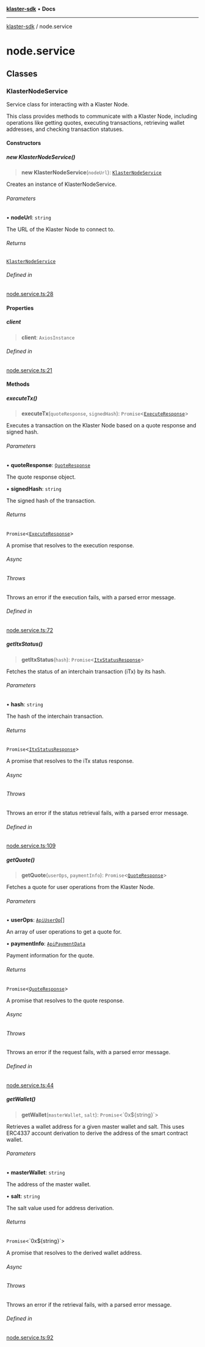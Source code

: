 [**klaster-sdk**](README.md) • **Docs**

***

[klaster-sdk](README.md) / node.service

# node.service

## Classes

### KlasterNodeService

Service class for interacting with a Klaster Node.

This class provides methods to communicate with a Klaster Node, including
operations like getting quotes, executing transactions, retrieving wallet
addresses, and checking transaction statuses.

#### Constructors

##### new KlasterNodeService()

> **new KlasterNodeService**(`nodeUrl`): [`KlasterNodeService`](node.md#klasternodeservice)

Creates an instance of KlasterNodeService.

###### Parameters

• **nodeUrl**: `string`

The URL of the Klaster Node to connect to.

###### Returns

[`KlasterNodeService`](node.md#klasternodeservice)

###### Defined in

[node.service.ts:28](https://github.com/0xPolycode/klaster-sdk/blob/5406a8bdd723a327f172c831aef2b71ee66cc88b/src/node.service.ts#L28)

#### Properties

##### client

> **client**: `AxiosInstance`

###### Defined in

[node.service.ts:21](https://github.com/0xPolycode/klaster-sdk/blob/5406a8bdd723a327f172c831aef2b71ee66cc88b/src/node.service.ts#L21)

#### Methods

##### executeTx()

> **executeTx**(`quoteResponse`, `signedHash`): `Promise`\<[`ExecuteResponse`](types.md#executeresponse)\>

Executes a transaction on the Klaster Node based on a quote response and signed hash.

###### Parameters

• **quoteResponse**: [`QuoteResponse`](types.md#quoteresponse)

The quote response object.

• **signedHash**: `string`

The signed hash of the transaction.

###### Returns

`Promise`\<[`ExecuteResponse`](types.md#executeresponse)\>

A promise that resolves to the execution response.

###### Async

###### Throws

Throws an error if the execution fails, with a parsed error message.

###### Defined in

[node.service.ts:72](https://github.com/0xPolycode/klaster-sdk/blob/5406a8bdd723a327f172c831aef2b71ee66cc88b/src/node.service.ts#L72)

##### getItxStatus()

> **getItxStatus**(`hash`): `Promise`\<[`ItxStatusResponse`](types.md#itxstatusresponse)\>

Fetches the status of an interchain transaction (iTx) by its hash.

###### Parameters

• **hash**: `string`

The hash of the interchain transaction.

###### Returns

`Promise`\<[`ItxStatusResponse`](types.md#itxstatusresponse)\>

A promise that resolves to the iTx status response.

###### Async

###### Throws

Throws an error if the status retrieval fails, with a parsed error message.

###### Defined in

[node.service.ts:109](https://github.com/0xPolycode/klaster-sdk/blob/5406a8bdd723a327f172c831aef2b71ee66cc88b/src/node.service.ts#L109)

##### getQuote()

> **getQuote**(`userOps`, `paymentInfo`): `Promise`\<[`QuoteResponse`](types.md#quoteresponse)\>

Fetches a quote for user operations from the Klaster Node.

###### Parameters

• **userOps**: [`ApiUserOp`](types.md#apiuserop)[]

An array of user operations to get a quote for.

• **paymentInfo**: [`ApiPaymentData`](types.md#apipaymentdata)

Payment information for the quote.

###### Returns

`Promise`\<[`QuoteResponse`](types.md#quoteresponse)\>

A promise that resolves to the quote response.

###### Async

###### Throws

Throws an error if the request fails, with a parsed error message.

###### Defined in

[node.service.ts:44](https://github.com/0xPolycode/klaster-sdk/blob/5406a8bdd723a327f172c831aef2b71ee66cc88b/src/node.service.ts#L44)

##### getWallet()

> **getWallet**(`masterWallet`, `salt`): `Promise`\<\`0x$\{string\}\`\>

Retrieves a wallet address for a given master wallet and salt. This uses ERC4337
account derivation to derive the address of the smart contract wallet.

###### Parameters

• **masterWallet**: `string`

The address of the master wallet.

• **salt**: `string`

The salt value used for address derivation.

###### Returns

`Promise`\<\`0x$\{string\}\`\>

A promise that resolves to the derived wallet address.

###### Async

###### Throws

Throws an error if the retrieval fails, with a parsed error message.

###### Defined in

[node.service.ts:92](https://github.com/0xPolycode/klaster-sdk/blob/5406a8bdd723a327f172c831aef2b71ee66cc88b/src/node.service.ts#L92)
